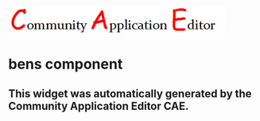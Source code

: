 ![CAE](https://github.com/CAE-Community-Application-Editor/frontendComponent-167/blob/gh-pages/img/logo.png)  

bens component
===================


This widget was automatically generated by the Community Application Editor CAE.  
---------------

